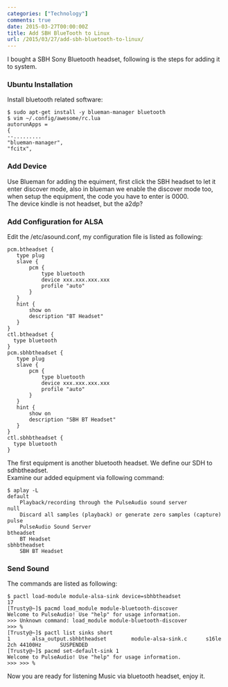 ```yaml
---
categories: ["Technology"]
comments: true
date: 2015-03-27T00:00:00Z
title: Add SBH BlueTooth to Linux
url: /2015/03/27/add-sbh-bluetooth-to-linux/
---
```


I bought a SBH Sony Bluetooth headset, following is the steps for adding it to system.      
### Ubuntu Installation
Install bluetooth related software:    

```
$ sudo apt-get install -y blueman-manager bluetooth
$ vim ~/.config/awesome/rc.lua
autorunApps =
{
--.........
"blueman-manager",
"fcitx",
```

### Add Device
Use Blueman for adding the equiment, first click the SBH headset to let it enter discover mode, also in blueman we enable the discover mode too, when setup the equipment, the code you have to enter is 0000.    
The device kindle is not headset, but the a2dp?     
### Add Configuration for ALSA
Edit the /etc/asound.conf, my configuration file is listed as following:     

```
pcm.btheadset {
   type plug
   slave {
       pcm {
           type bluetooth
           device xxx.xxx.xxx.xxx
           profile "auto"
       }   
   }   
   hint {
       show on
       description "BT Headset"
   }   
}
ctl.btheadset {
  type bluetooth
}  
pcm.sbhbtheadset {
   type plug
   slave {
       pcm {
           type bluetooth
           device xxx.xxx.xxx.xxx
           profile "auto"
       }   
   }   
   hint {
       show on
       description "SBH BT Headset"
   }   
}
ctl.sbhbtheadset {
  type bluetooth
}  

```
The first equipment is another bluetooth headset. We define our SDH to sdhbtheadset.    
Examine our added equipment via following command:    

```
$ aplay -L
default
    Playback/recording through the PulseAudio sound server
null
    Discard all samples (playback) or generate zero samples (capture)
pulse
    PulseAudio Sound Server
btheadset
    BT Headset
sbhbtheadset
    SBH BT Headset

```
### Send Sound
The commands are listed as following:    

```
$ pactl load-module module-alsa-sink device=sbhbtheadset
17
[Trusty@~]$ pacmd load_module module-bluetooth-discover
Welcome to PulseAudio! Use "help" for usage information.
>>> Unknown command: load_module module-bluetooth-discover
>>> %                                                             
[Trusty@~]$ pactl list sinks short
1       alsa_output.sbhbtheadset        module-alsa-sink.c      s16le 2ch 44100Hz      SUSPENDED
[Trusty@~]$ pacmd set-default-sink 1
Welcome to PulseAudio! Use "help" for usage information.
>>> >>> %                  

```
Now you are ready for listening Music via bluetooth headset, enjoy it.   
